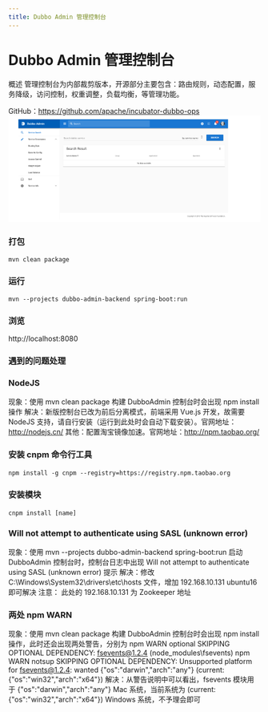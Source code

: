 ```yaml
---
title: Dubbo Admin 管理控制台
---
```

# Dubbo Admin 管理控制台
概述
管理控制台为内部裁剪版本，开源部分主要包含：路由规则，动态配置，服务降级，访问控制，权重调整，负载均衡，等管理功能。

GitHub：https://github.com/apache/incubator-dubbo-ops
![enter description here](./images/2019-09-19_185755.png)

### 打包
```
mvn clean package
````

### 运行
```
mvn --projects dubbo-admin-backend spring-boot:run
```
### 浏览
http://localhost:8080
### 遇到的问题处理
### NodeJS
现象：使用 mvn clean package 构建 DubboAdmin 控制台时会出现 npm install 操作
解决：新版控制台已改为前后分离模式，前端采用 Vue.js 开发，故需要 NodeJS 支持，请自行安装（运行到此处时会自动下载安装）。官网地址：http://nodejs.cn/
其他：配置淘宝镜像加速。官网地址：http://npm.taobao.org/
### 安装 cnpm 命令行工具
`
npm install -g cnpm --registry=https://registry.npm.taobao.org
`
### 安装模块
`
cnpm install [name]
`
### Will not attempt to authenticate using SASL (unknown error)
现象：使用 mvn --projects dubbo-admin-backend spring-boot:run 启动 DubboAdmin 控制台时，控制台日志中出现 Will not attempt to authenticate using SASL (unknown error) 提示
解决：修改 C:\Windows\System32\drivers\etc\hosts 文件，增加 192.168.10.131 ubuntu16 即可解决
注意： 此处的 192.168.10.131 为 Zookeeper 地址

### 两处 npm WARN
现象：使用 mvn clean package 构建 DubboAdmin 控制台时会出现 npm install 操作，此时还会出现两处警告，分别为
npm WARN optional SKIPPING OPTIONAL DEPENDENCY: fsevents@1.2.4 (node_modules\fsevents)
npm WARN notsup SKIPPING OPTIONAL DEPENDENCY: Unsupported platform for fsevents@1.2.4: wanted {"os":"darwin","arch":"any"} (current: {"os":"win32","arch":"x64"})
解决：从警告说明中可以看出，fsevents 模块用于 {"os":"darwin","arch":"any"} Mac 系统，当前系统为 (current: {"os":"win32","arch":"x64"}) Windows 系统，不予理会即可